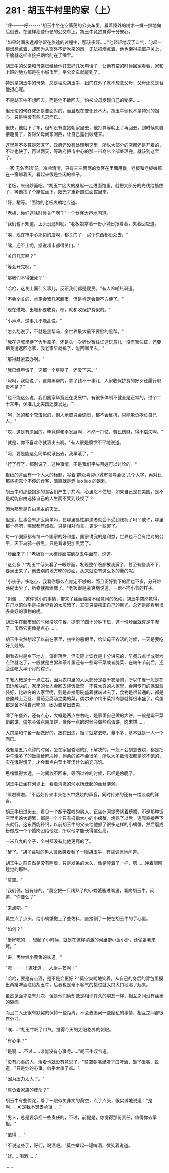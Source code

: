 <link rel="stylesheet" href="../styles/text.css" />
<h1>281 · 胡玉牛村里的家（上）</h1>

"呼------呼------"胡玉牛坐在空荡荡的公交车里，看着窗外的树木一排一排地向后倒去，在这样高速行驶的公交车上，胡玉牛竟然觉得十分安心。

"如果时间永远都停留在旅途的过程中，那该多好......"他轻轻地叹了口气，叼起一根烟想点着，却因为从窗外不断吹来的风，无法把烟点着，他也懒得把窗户关上，干脆就这样直接把烟给叼在了嘴里。

胡玉牛的父亲和母亲已经给他打去好几次电话了，让他有空的时候回家看看，家和上班的地方都是在小城市里，坐公交车就能到了。

特别是胡玉牛的母亲，总是埋怨胡玉牛，出门在外了就不想念父母，父母还总是替他担心呢。

不是胡玉牛不想回去，而是他不敢回去，怕被父母发现自己的秘密......

但无论如何终究还是要面对的，而且现在变化还不大，胡玉牛倒也不是特别的担心，只是稍微有些忐忑而已。

很快，他就下了车，但却没有直接朝家里去，他打算等晚上了再回去，到时候就直接睡觉了，省得父母问东问西，让自己露出破绽来。

这里差不多算是郊区了，政府还没有处理到这里，所以大部分的店都还是开着的，不过也快了，再过两天，等政府把市中心的那一带商店全部处理完，就该到这里了。

一家'无名面馆'前，冷冷清清，只有三三两两的食客在里面用餐，老板和老板娘都在一旁聊着天，看起来很是空闲的样子。

"老板，来份炒面吧。"胡玉牛庞大的身躯一走进面馆里，就把大部分的光线给挡住了，等他找了个座位坐下，阳光才重新照进面馆里来。

"好，稍等。"面馆的老板爽朗地应道。

"老板，你们这啥时候关门啊？"一个食客大声地问道。

"我们也不知道，上头没通知呢。"老板娘拿着一份小城日报看着，笑着回应道。

"唉，现在市中心那边的店啊，都关门了，买个东西都没处去。"

"嘿，还不止呢，据说超市都得关门。"

"关门几天啊？"

"等会开完呗。"

"那我们不得饿死？"

"哈哈，这关上面什么事儿，反正我们都是屁民。"有人冷嘲热讽道。

"不会全关的，肯定会留几家超市，但是肯定会很不方便了。"

"现在进城、出城都要收费，嘿，就和收保护费似的。"

"小声点，这事儿不能乱说。"

"怎么乱说了，不就是黑帮吗，全世界最大最不要脸的黑帮。"

"我在这城里待了大半辈子，还是头一次听说暂住证这玩意儿，没有暂住证，还要把我遣返回老家，我老家早就拆了，能回哪里去。"

"那得赶紧去办啊。"

"我已经申请了，这都一个星期了，还没下来。"

"呵呵，我就说了，这帮黑帮的，拿了钱不干事儿，人家收保护费的好歹还履行职责不是？"

"也不能这么说，我们国家毕竟还在发展中，有很多体制不健全是正常的，过个二十来年，保准儿比美国还要发达。"

"呵，怂的和个软蛋似的，别人示威只会谴责，都不会反抗，只能欺负欺负自己人。"

"哎，这是有原因的，毕竟得和平发展啊，不然一打仗，劳民伤财，得不偿失啊。"

"就是，你不喜欢你就滚出去啊。"有人很是愤愤不平地说道。

"呵，要是能这么简单就滚出去，我早滚了。"

"行了行了，都别说了，这种事情，不是我们平头百姓可以讨论的。"

报纸的背面有一个大大的标题，写着'群众喜迎小城市领导会议'几个大字，再对比那些抱怨个不停的食客，简直就是赤 luo·luo 的讽刺。

胡玉牛和那些抱怨的食客们产生了共鸣，心里忍不住想，如果自己是在美国，是不是就能自由选择自己的人生而不受到歧视了？

因为那里是自由民主的天堂。

但是，世事会有那么简单吗，在哪里易性癖患者就会不受到歧视了吗？或许，哪里都一样吧，哪里都有歧视，只是相对而言，更少一些罢了。

每一个国家都有每一个国家的好和差，国家讲究的是利益，世界也不会有绝对的公平，天下乌鸦一般黑，只是看谁更加黑罢了。

"炒面来了！"老板将一大碗炒面端到胡玉牛面前，说道。

"这么多？"胡玉牛低头看了一眼炒面，发现整个碗都被装满了，甚至有些装不下，要满出来了，他去别的地方吃的炒面，从来就没有这么多的量的呢。

"小伙子，多吃点，我看你那么点肯定不够的，而且正好剩下的面也不多，分开炒两碗太少了，所幸就都给你了。"老板很是豪爽地说道，一副不拘小节的样子。

"谢谢......"这件微小的事情，带来了丝丝缕缕不经意间的感动，胡玉牛突然觉得，自己以前似乎是把世界看的太灰暗了，其实只要摆正自己的目光，总还是能看到很多美好的事物的呢。

胡玉牛在超市里的时候没吃午餐，提前了四十分钟下班，这一份炒面就算是午餐了，虽然它更像是点心......

胡玉牛突然想起了以前在家里，初中的暑假里，给父母干农活的时候，一天是要吃好几残的。

别看农村是乡下地方，偏僻落后，但实际上饮食是十分讲究的，早餐五点半或者六点钟就吃了，一般就是白粥和茶叶蛋还有一些霉干菜或者腌菜，在端午节前后，还会连吃大半个月的粽子。

午餐大概是十一点左右，因为农村里的人大部分是要干农活的，所以午餐一般是在田边解决的，家里的女人会回去烧饭做菜，不算太穷的人家里，会用专门的保温盒装好，比较穷的人家里呢，则是直接用碗盛着就端过去了，食物是很普通的，都是些酸辣土豆丝、番茄豆腐汤之类的菜，偶尔来个梅干菜扣肉那就算很丰盛了，鸡蛋都是舍不得自己吃的，因为要拿出去卖......

除了午餐外，还有点心，大概是两点左右吃，是家里自己做的大饼，一般是霉干菜馅的饼，偶尔会做点南瓜饼，奢侈一点的时候会做些鸡蛋饼，肉末饼......

大饼是和午餐一起做好的，放在田边，饿了就拿去吃，量不多，基本就是一人一个而已。

晚餐是五六点钟的时候，坐在家里昏暗的灯下解决的，一般不会刻意去烧，都是把中午烧多了的饭菜给解决掉，剩余的菜不会很多，所以大多数情况都是吃不饱的，实在饿得慌了，才会煮点白菜土豆汤什么的充充饥。

思绪飘得太远，一时间收不回来，等回过神的时候，已经是傍晚了。

胡玉牛正坐在河堤上，看着清澈的河水所泛起的丝丝涟漪。

"呲啦呲啦。"不远处传来木头在火中燃烧的声音，同时传来的还有一缕淡淡的鲜香。

胡玉牛扭过头去，看见一个胡子茬啦的男人，正坐在河堤旁烤着螃蟹，不是那种饭店里卖的大螃蟹，都是一个个只有拇指大小的小螃蟹，烤熟了以后，连壳直接吞下去就行，这东西能补钙，以前胡玉牛的父亲给他抓了很多这样的小螃蟹，然后磨成粉做成一个个蟹肉团给他吃，所以他才能长得这么高。

一米八九的个子，全村都没有比他更高的了。

"醒了。"胡子茬啦的男人微微笑着看了一眼胡玉牛，有些调侃地问道。

胡玉牛之前自然是没有睡着，只是发呆的太久，像是睡着了一样，嗯......睁着眼睛睡觉的那种。

"莫空。"

"我们俩，挺有缘的。"莫空把一只烤熟了的小螃蟹塞进嘴里，看向胡玉牛，问道，"你要么？"

"来点吧。"

莫空点了点头，给小螃蟹撒上了些佐料，直接倒了一把在胡玉牛的手心里。

"如何？"

"挺好吃的......想起了小时候，就是在这样清澈的河里捞小鱼小虾，还偷番薯来烤。"

"来，再尝尝小黄鱼的味道。"

"嗯------！这味道......大厨手艺啊！"

"哈哈，要是有点酒，是不是会更好？"莫空爽朗地笑着，从自己的身后的背包里摸出两罐啤酒递给胡玉牛，后者也是毫不客气的接过就大口大口地喝了起来。

虽然见面才没有几次，但是他们俩却像是相识许久的朋友一样，相互之间没有丝毫的隔阂。

而且二人还很有默契的保持一些距离，不会去追问一些隐私的事情，相互之间都很有分寸。

"唉......"胡玉牛叹了口气，觉得今天的太阳格外的刺眼。

"有心事？"

"是啊......不过......谁能没有心事呢......"胡玉牛叹气道。

"没有心事的人，活着也就没有意思了。"莫空朝嘴里灌了口啤酒，砸了砸嘴，说道，"只是你的心事，似乎太重了点。"

"因为压力太大了。"

"肩负着家族的使命？"

胡玉牛有些惊诧，看了一眼似笑非笑的莫空，点了点头，很实诚地说道："是啊......可是我不想去承担......"

"男人，总是要承担一些责任的，不过，前提是，你觉得那份责任，值得你去承担。"

"值得......"

"不说这些了，哥们，喝酒吧。"莫空举起一罐啤酒，微笑着说道。

"好......喝酒......"

......
